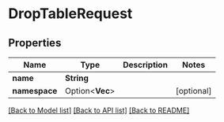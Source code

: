 # DropTableRequest

## Properties

Name | Type | Description | Notes
------------ | ------------- | ------------- | -------------
**name** | **String** |  | 
**namespace** | Option<**Vec<String>**> |  | [optional]

[[Back to Model list]](../README.md#documentation-for-models) [[Back to API list]](../README.md#documentation-for-api-endpoints) [[Back to README]](../README.md)


